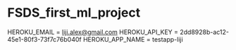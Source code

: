 # FSDS_first_ml_project


HEROKU_EMAIL = liji.alex@gmail.com
HEROKU_API_KEY = 2dd8928b-ac12-45e1-80f3-73f7c76b040f
HEROKU_APP_NAME = testapp-liji